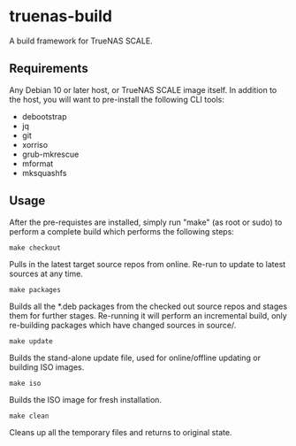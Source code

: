# truenas-build

A build framework for TrueNAS SCALE.

## Requirements

Any Debian 10 or later host, or TrueNAS SCALE image itself. In addition to the host, you will want to pre-install the following CLI tools:

* debootstrap
* jq
* git
* xorriso
* grub-mkrescue
* mformat
* mksquashfs


## Usage

After the pre-requistes are installed, simply run "make" (as root or sudo) to perform a complete build which performs the following steps:

``` make checkout ```

Pulls in the latest target source repos from online. Re-run to update to latest sources at any time.

``` make packages ```

Builds all the *.deb packages from the checked out source repos and stages them for further stages. Re-running it will perform an incremental build, only re-building packages which have changed sources in source/<packagename>.

``` make update ```

Builds the stand-alone update file, used for online/offline updating or building ISO images.

``` make iso ```

Builds the ISO image for fresh installation.


``` make clean ```

Cleans up all the temporary files and returns to original state.


